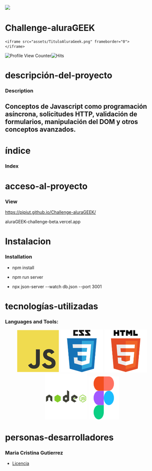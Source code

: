 <p align="left">
   <img src="https://img.shields.io/badge/STATUS-FINISH-green">
</p>

# Challenge-aluraGEEK
    <iframe src="assets/TituloAluraGeek.png" frameborder="0">
    </iframe>


![Profile View Counter](https://komarev.com/ghpvc/?username=Pipiut)![Hits](https://hitcounter.pythonanywhere.com/count/tag.svg?url=https://github.com/Pipiut/Challenge-aluraGEEK)

# descripción-del-proyecto
<h3 align="left">Description</h3>

 <h2 align="left">
 Conceptos de Javascript como programación asíncrona, solicitudes HTTP, validación de formularios, manipulación del DOM y otros conceptos avanzados.
 </h2>

# índice
<h3 align="left">Index</h3>


# acceso-al-proyecto
<h3 align="left">View</h3>

https://pipiut.github.io/Challenge-aluraGEEK/

aluraGEEK-challenge-beta.vercel.app


# Instalacion

<h3 align="left">Installation</h3>

* npm install

* npm run server

* npx json-server --watch db.json --port 3001

# tecnologías-utilizadas

<h3 align="left">Languages and Tools:</h3>
<p align="center">
<img src="https://raw.githubusercontent.com/teamedwardforever/Readme-Generator/71f25dd8b98329b168142a6b782a107b75eab178/svg/Skills/Languages/javascript-original.svg" alt="Javascript" width="140" height="140"/>

<img src="https://raw.githubusercontent.com/teamedwardforever/Readme-Generator/71f25dd8b98329b168142a6b782a107b75eab178/svg/Skills/Frontend/css3-original-wordmark.svg" alt="Css" width="140" height="140"/>
<img src="https://raw.githubusercontent.com/teamedwardforever/Readme-Generator/71f25dd8b98329b168142a6b782a107b75eab178/svg/Skills/Frontend/html5-original-wordmark.svg" alt="HTML" width="140" height="140"/>

<img src="https://raw.githubusercontent.com/teamedwardforever/Readme-Generator/71f25dd8b98329b168142a6b782a107b75eab178/svg/Skills/Backend/nodejs-original-wordmark.svg" alt="NodeJs" width="140" height="150"/>

<img src="https://raw.githubusercontent.com/teamedwardforever/Readme-Generator/71f25dd8b98329b168142a6b782a107b75eab178/svg/Skills/Software/figma-icon.svg" alt="Figma" width="100" height="140"/>
</p>

# personas-desarrolladores

<h3>Maria Cristina Gutierrez</h3>

* [Licencia](#licencia)
